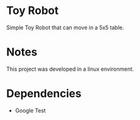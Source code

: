 # Toy Robot
Simple Toy Robot that can move in a 5x5 table.

# Notes
This project was developed in a linux environment.

# Dependencies
- Google Test
